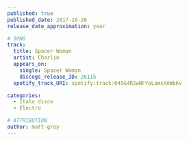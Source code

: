 ```yaml
---
published: true
published_date: 2017-10-26
release_date_approximation: year

# SONG
track:
  title: Spacer Woman
  artist: Charlie
  appears_on:
    single: Spacer Woman
    discogs_release_ID: 26115
  spotify_track_URI: spotify:track:045G4R2wNFYoLamsXAWb6v

categories:
  - Italo disco
  - Electro

# ATTRIBUTION
author: matt-grey
---
```

